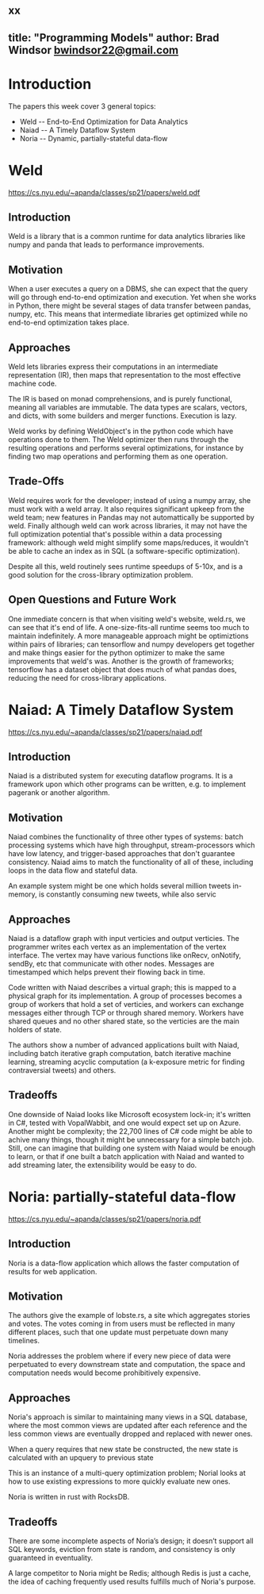 xx
---
title: "Programming Models"
author: Brad Windsor <bwindsor22@gmail.com>
---
# Introduction
The papers this week cover 3 general topics:
* Weld -- End-to-End Optimization for Data Analytics
* Naiad -- A Timely Dataflow System
* Noria -- Dynamic, partially-stateful data-flow 

# Weld
https://cs.nyu.edu/~apanda/classes/sp21/papers/weld.pdf

## Introduction
Weld is a library that is a common runtime for data analytics libraries like numpy and panda that leads to performance improvements.

## Motivation
When a user executes a query on a DBMS, she can expect that the query will go through end-to-end optimization and execution. Yet when she works in Python, there might be several stages of data transfer between pandas, numpy, etc. This means that intermediate libraries get optimized while no end-to-end optimization takes place.

## Approaches

Weld lets libraries express their computations in an intermediate representation (IR), then maps that representation to the most effective machine code.

The IR is based on monad comprehensions, and is purely functional, meaning all variables are immutable. The data types are scalars, vectors, and dicts, with some builders and merger functions. Execution is lazy.

Weld works by defining WeldObject's in the python code which have operations done to them. The Weld optimizer then runs through the resulting operations and performs several optimizations, for instance by finding two map operations and performing them as one operation.

## Trade-Offs
Weld requires work for the developer; instead of using a numpy array, she must work with a weld array. It also requires significant upkeep from the weld team; new features in Pandas may not automattically be supported by weld. Finally although weld can work across libraries, it may not have the full optimization potential that's possible within a data processing framework: although weld might simplify some maps/reduces, it wouldn't be able to cache an index as in SQL (a software-specific optimization).

Despite all this, weld routinely sees runtime speedups of 5-10x, and is a good solution for the cross-library optimization problem.

## Open Questions and Future Work
One immediate concern is that when visiting weld's website, weld.rs, we can see that it's end of life. A one-size-fits-all runtime seems too much to maintain indefinitely.  A more manageable approach might be optimiztions within pairs of libraries; can tensorflow and numpy developers get together and make things easier for the python optimizer to make the same improvements that weld's was. Another is the growth of frameworks; tensorflow has a dataset object that does much of what pandas does, reducing the need for cross-library applications.

# Naiad: A Timely Dataflow System 
https://cs.nyu.edu/~apanda/classes/sp21/papers/naiad.pdf

## Introduction
Naiad is a distributed system for executing dataflow programs. It is a framework upon which other programs can be written, e.g. to implement pagerank or another algorithm.

## Motivation
Naiad combines the functionality of three other types of systems: batch processing systems which have high throughput, stream-processors which have low latency, and trigger-based approaches that don't guarantee consistency.  Naiad aims to match the functionality of all of these, including loops in the data flow and stateful data.

An example system might be one which holds several million tweets in-memory, is constantly consuming new tweets, while also servic

## Approaches
Naiad is a dataflow graph with input verticies and output verticies. The programmer writes each vertex as an implementation of the vertex interface. The vertex may have various functions like onRecv, onNotify, sendBy, etc that communicate with other nodes. Messages are timestamped which helps prevent their flowing back in time.

Code written with Naiad describes a virtual graph; this is mapped to a physical graph for its implementation. A group of processes becomes a group of workers that hold a set of verticies, and workers can exchange messages either through TCP or through shared memory. Workers have shared queues and no other shared state, so the verticies are the main holders of state.

The authors show a number of advanced applications built with Naiad, including batch iterative graph computation, batch iterative machine learning, streaming acyclic computation (a k-exposure metric for finding contraversial tweets) and others.

## Tradeoffs 
One downside of Naiad looks like Microsoft ecosystem lock-in; it's written in C#, tested with VopalWabbit, and one would expect set up on Azure. Another might be complexity; the 22,700 lines of C# code might be able to achive many things, though it might be unnecessary for a simple batch job. Still, one can imagine that building one system with Naiad would be enough to learn, or that if one built a batch application with Naiad and wanted to add streaming later, the extensibility would be easy to do. 


# Noria: partially-stateful data-flow
https://cs.nyu.edu/~apanda/classes/sp21/papers/noria.pdf 

## Introduction
Noria is a data-flow application which allows the faster computation of results for web application.

## Motivation
The authors give the example of lobste.rs, a site which aggregates stories and votes. The votes coming in from users must be reflected in many different places, such that one update must perpetuate down many timelines. 

Noria addresses the problem where if every new piece of data were perpetuated to every downstream state and computation, the space and computation needs would become prohibitively expensive.

## Approaches
Noria's approach is similar to maintaining many views in a SQL database, where the most common views are updated after each reference and the less common views are eventually dropped and replaced with newer ones. 

When a query requires that new state be constructed, the new state is calculated with an upquery to previous state

This is an instance of a multi-query optimization problem; Norial looks at how to use existing expressions to more quickly evaluate new ones.

Noria is written in rust with RocksDB.

## Tradeoffs 
There are some incomplete aspects of Noria’s design; it doesn’t support all SQL keywords, eviction from state is random, and consistency is only guaranteed in eventuality. 

A large competitor to Noria might be Redis; although Redis is just a cache, the idea of caching frequently used results fulfills much of Noria's purpose. 



